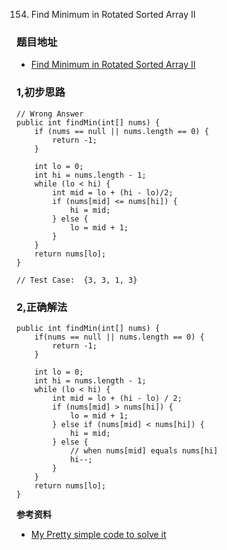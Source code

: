 154. Find Minimum in Rotated Sorted Array II

### 题目地址
- [Find Minimum in Rotated Sorted Array II](https://leetcode.com/problems/find-minimum-in-rotated-sorted-array-ii/)

### 1,初步思路

```
// Wrong Answer
public int findMin(int[] nums) {
    if (nums == null || nums.length == 0) {
        return -1;
    }

    int lo = 0;
    int hi = nums.length - 1;
    while (lo < hi) {
        int mid = lo + (hi - lo)/2;
        if (nums[mid] <= nums[hi]) {
            hi = mid;
        } else {
            lo = mid + 1;
        }
    }
    return nums[lo];
}

// Test Case:  {3, 3, 1, 3}
```

### 2,正确解法

```
public int findMin(int[] nums) {
    if(nums == null || nums.length == 0) {
        return -1;
    }

    int lo = 0;
    int hi = nums.length - 1;
    while (lo < hi) {
        int mid = lo + (hi - lo) / 2;
        if (nums[mid] > nums[hi]) {
            lo = mid + 1;
        } else if (nums[mid] < nums[hi]) {
            hi = mid;
        } else {
            // when nums[mid] equals nums[hi]
            hi--;
        }
    }
    return nums[lo];
}

```

**参考资料**
- [My Pretty simple code to solve it](https://leetcode.com/problems/find-minimum-in-rotated-sorted-array-ii/discuss/48808/My-pretty-simple-code-to-solve-it)